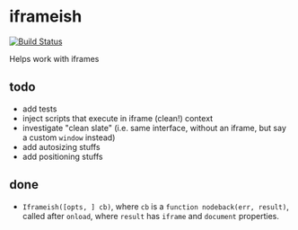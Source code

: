 # iframeish

[![Build Status](https://travis-ci.org/h5o/iframeish.svg?branch=master)](https://travis-ci.org/h5o/iframeish)

Helps work with iframes

## todo

* add tests
* inject scripts that execute in iframe (clean!) context
* investigate "clean slate" (i.e. same interface, without an iframe, but say a custom `window` instead)
* add autosizing stuffs
* add positioning stuffs

## done

* `Iframeish([opts, ] cb)`, where `cb` is a `function nodeback(err, result)`, called after `onload`, 
   where `result` has `iframe` and `document` properties.
